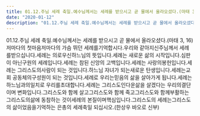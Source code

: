 ```yaml
---
title: 01.12.주님 세례 축일.예수님께서는 세례를 받으시고 곧 물에서 올라오셨다.(마태 3, 16) 한상우 바오로 신부 
date: "2020-01-12"
description: "01.12.주님 세례 축일.예수님께서는 세례를 받으시고 곧 물에서 올라오셨다.(마태 3, 16) 한상우 바오로 신부 "
---
```


 01.12.주님 세례 축일.예수님께서는 세례를 받으시고 곧 물에서 올라오셨다.(마태 3, 16)저마다의 첫마음저마다의 가슴 뛰던 세례를기억합시다.우리와 같아지신주님께서 세례를받으십니다.세례는 의로우신하느님의 뜻입니다.세례는 새로운 삶의 시작입니다.심판이 아닌구원의 세례입니다.세례는 참된 신앙의 고백입니다.세례는 사랑의봉헌입니다.세례는 그리스도의사람이 되는 것입니다.하느님 자녀가 되는새로운 탄생입니다.세례는교회 공동체의구성원이 되는 것입니다.세례로 우리는믿음의 삶을 살아가게 됩니다.세례는 하느님과의일치로 우리를초대합니다.세례는 그리스도인다운삶을 살겠다는 우리의결단이며 변화입니다.그리스도와 함께 살고그리스도와 함께 죽고그리스도와 함께부활하는 그리스도의삶에 동참하는 것이세례의 본질이며핵심입니다.그리스도의 세례는그리스도의 삶이었음을기억하는 은총의 세례축일 되십시오.(한상우 바오로 신부)